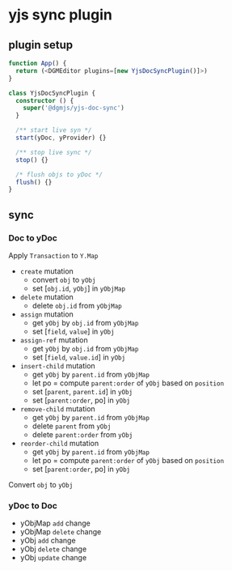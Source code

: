 # yjs sync plugin

## plugin setup

```ts
function App() {
  return (<DGMEditor plugins=[new YjsDocSyncPlugin()]>)
}
```

```ts
class YjsDocSyncPlugin {
  constructor () {
    super('@dgmjs/yjs-doc-sync')
  }

  /** start live syn */
  start(yDoc, yProvider) {}

  /** stop live sync */
  stop() {}

  /* flush objs to yDoc */
  flush() {}
}
```

## sync

### Doc to yDoc

Apply `Transaction` to `Y.Map`

- `create` mutation
  - convert `obj` to `yObj`
  - set [`obj.id`, `yObj`] in `yObjMap`
- `delete` mutation
  - delete `obj.id` from `yObjMap`
- `assign` mutation
  - get `yObj` by `obj.id` from `yObjMap`
  - set [`field`, `value`] in `yObj`
- `assign-ref` mutation
  - get `yObj` by `obj.id` from `yObjMap`
  - set [`field`, `value.id`] in `yObj`
- `insert-child` mutation
  - get `yObj` by `parent.id` from `yObjMap`
  - let po = compute `parent:order` of `yObj` based on `position`
  - set [`parent`, `parent.id`] in `yObj`
  - set [`parent:order`, po] in `yObj`
- `remove-child` mutation
  - get `yObj` by `parent.id` from `yObjMap`
  - delete `parent` from `yObj`
  - delete `parent:order` from `yObj`
- `reorder-child` mutation
  - get `yObj` by `parent.id` from `yObjMap`
  - let po = compute `parent:order` of `yObj`  based on `position`
  - set [`parent:order`, po] in `yObj`

Convert `obj` to `yObj`

### yDoc to Doc

- yObjMap `add` change
- yObjMap `delete` change
- yObj `add` change
- yObj `delete` change
- yObj `update` change
